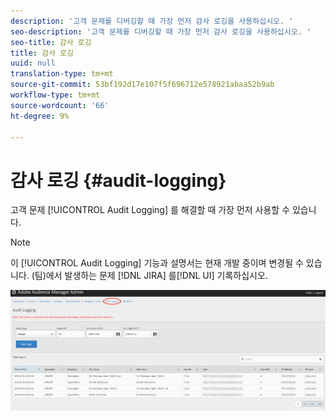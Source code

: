```yaml
---
description: '고객 문제를 디버깅할 때 가장 먼저 감사 로깅을 사용하십시오. '
seo-description: '고객 문제를 디버깅할 때 가장 먼저 감사 로깅을 사용하십시오. '
seo-title: 감사 로깅
title: 감사 로깅
uuid: null
translation-type: tm+mt
source-git-commit: 53bf192d17e107f5f696712e578921abaa52b9ab
workflow-type: tm+mt
source-wordcount: '66'
ht-degree: 9%

---
```



# 감사 로깅 {#audit-logging}

고객 문제 [!UICONTROL  Audit Logging] 를 해결할 때 가장 먼저 사용할 수 있습니다.

>[!NOTE]
>
>이 [!UICONTROL Audit Logging] 기능과 설명서는 현재 개발 중이며 변경될 수 있습니다. (팀)에서 발생하는 문제 [!DNL JIRA] 를[!DNL UI] 기록하십시오.

![감사 로깅 보기](assets/audit-logging-img.png)

<!-- 

In the **Audit Type** drop-down selector, choose between:

* [!UICONTROL Partner]
* [!UICONTROL User]
* [!UICONTROL Group]
* [!UICONTROL Datasource Summary]
* [!UICONTROL General Datasource]
* [!UICONTROL Merge Rule Datasource]
* [!UICONTROL Data Feed]
* [!UICONTROL Data Feed Subscription]
* [!UICONTROL Trait Summary]
* [!UICONTROL Trait Rule]
* [!UICONTROL Segment Summary]
* [!UICONTROL Destination Summary]
* [!UICONTROL Server to Server Destination]
* [!UICONTROL Derived Signal]
* [!UICONTROL Model]
* [!UICONTROL Segment Test Group]

The **Object ID** is the ID of the item you're researching. See the table below for which ID corresponds to the Object ID in each case:

Audit Type | Object ID |
---------|----------|
 [!UICONTROL Partner] | Partner ID - PID |
 [!UICONTROL User] | User ID |
 [!UICONTROL Group] | B3 |
 [!UICONTROL Datasource Summary] | Data Source ID |
 [!UICONTROL General Datasource] | Data Source ID |
 [!UICONTROL Merge Rule Datasource] | Data Source ID |
 [!UICONTROL Data Feed] | Data Feed ID |
 [!UICONTROL Data Feed Subscription] | Data Feed ID |
 [!UICONTROL Trait Summary] | SID (trait) |
 [!UICONTROL Trait Rule] | SID (trait) |
 [!UICONTROL Segment Summary] |  |
 [!UICONTROL Destination Summary] |  |
 [!UICONTROL Server-to-Server Destination]| N/A |
 [!UICONTROL Derived Signal] | N/A |
 [!UICONTROL Model] | N/A |
 [!UICONTROL Segment Test Group] | N/A |

 Use [!UICONTROL Start Date] ([!DNL UTC]) and [!UICONTROL End Date] ([!DNL UTC]) to narrow down the time interval of the logs.

 -->